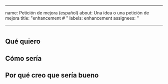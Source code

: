 
---
name: Petición de mejora (español)
about: Una idea o una petición de mejora
title: "enhancement # "
labels: enhancement
assignees: ''

---

#



## Qué quiero



## Cómo sería



## Por qué creo que sería bueno


